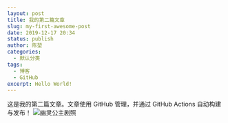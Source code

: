 ```yaml
---
layout: post
title: 我的第二篇文章
slug: my-first-awesome-post
date: 2019-12-17 20:34
status: publish
author: 陈堃
categories: 
  - 默认分类
tags: 
  - 博客
  - GitHub
excerpt: Hello World!
---
```


这是我的第二篇文章。文章使用 GitHub 管理，并通过 GitHub Actions 自动构建与发布！
![幽灵公主剧照](./images/Mononoke_Hime.jpg)

